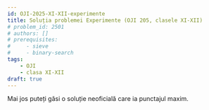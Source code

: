 ```yaml
---
id: OJI-2025-XI-XII-experimente
title: Soluția problemei Experimente (OJI 205, clasele XI-XII)
# problem_id: 2501
# authors: []
# prerequisites:
#     - sieve
#     - binary-search
tags:
    - OJI
    - clasa XI-XII
draft: true
---
```


Mai jos puteți găsi o soluție neoficială care ia punctajul maxim.

```cpp

```
